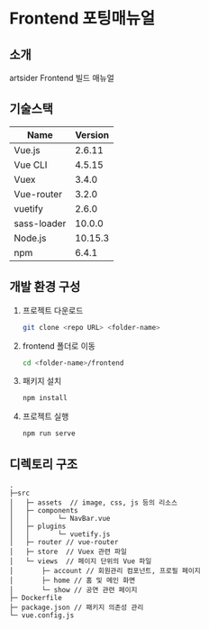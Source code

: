 # Frontend 포팅매뉴얼

## 소개

artsider Frontend 빌드 매뉴얼

## 기술스택

| Name        | Version |
| ----------- | ------- |
| Vue.js      | 2.6.11  |
| Vue CLI     | 4.5.15  |
| Vuex        | 3.4.0   |
| Vue-router  | 3.2.0   |
| vuetify     | 2.6.0   |
| sass-loader | 10.0.0  |
| Node.js     | 10.15.3 |
| npm         | 6.4.1   |

## 개발 환경 구성

1. 프로젝트 다운로드

   ```bash
   git clone <repo URL> <folder-name>
   ```

2. frontend 폴더로 이동

   ```bash
   cd <folder-name>/frontend
   ```

3. 패키지 설치

   ```bash
   npm install
   ```

4. 프로젝트 실행

   ```bash
   npm run serve
   ```

## 디렉토리 구조

```
.
├─src
│   ├─ assets  // image, css, js 등의 리소스
│   ├─ components
│	│		└─ NavBar.vue
│   ├─ plugins
│	│		└─ vuetify.js
│   ├─ router // vue-router
│   ├─ store  // Vuex 관련 파일
│   └─ views  // 페이지 단위의 Vue 파일
│   	├─ account // 회원관리 컴포넌트, 프로필 페이지
│   	├─ home // 홈 및 메인 화면
│   	└─ show // 공연 관련 페이지
├─ Dockerfile
├─ package.json // 패키지 의존성 관리
└─ vue.config.js
```

